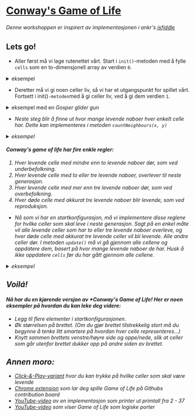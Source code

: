 # [Conway's Game of Life](https://en.wikipedia.org/wiki/Conway%27s_Game_of_Life "Wikipedia")

###### Denne workshoppen er inspirert av implementasjonen i ankr's [jsfiddle](http://jsfiddle.net/ankr/tgjLA/)

## Lets go!

- Aller først må vi lage rutenettet vårt. Start i `init()`-metoden med å fylle `cells` som en to-dimensjonell array av verdien `0`.

<details>
  <summary>eksempel</summary>
    
  ```javascript
  for (let x = 0; x < xCount; x++) {
      cells[x] = [];
      for (let y = 0; y < yCount; y++) {
        cells[x][y] = 0;
      }
    }
  ```
  
</details>

- Deretter må vi gi noen celler liv, så vi har et utgangspunkt for spillet vårt. 
Fortsett i init()`-metoden`med å gi celler liv, ved å gi dem verdien `1`.

<details>
  <summary>eksempel med en <i>Gosper glider gun<i></summary>
    
  ```javascript
  [
      // Gosper glider gun
      [1, 5], [1, 6], [2, 5], [2, 6], [11, 5], [11, 6], [11, 7], [12, 4], [12, 8], [13, 3], [13, 9], [14, 3], [14, 9], [15, 6], [16, 4], [16, 8], [17, 5], [17, 6], [17, 7], [18, 6], [21, 3], [21, 4], [21, 5], [22, 3], [22, 4], [22, 5], [23, 2], [23, 6], [25, 1], [25, 2], [25, 6], [25, 7], [35, 3], [35, 4], [36, 3], [36, 4],
  ]
      .forEach(function (point) {
        cells[point[0]][point[1]] = 1;
      });
  ```
  
</details>

- Neste steg blir å finne ut hvor mange levende naboer hver enkelt celle har. 
Dette kan implementeres i metoden `countNeighbours(x, y)`

<details>
  <summary>eksempel</summary>
    
  ```javascript
  let amount = 0;

  function isFilled(x, y) {
        return cells[x] && cells[x][y];
      }
  
  if (isFilled(x - 1, y - 1)) amount++;
  if (isFilled(x, y - 1)) amount++;
  if (isFilled(x + 1, y - 1)) amount++;
  if (isFilled(x - 1, y)) amount++;
  if (isFilled(x + 1, y)) amount++;
  if (isFilled(x - 1, y + 1)) amount++;
  if (isFilled(x, y + 1)) amount++;
  if (isFilled(x + 1, y + 1)) amount++;

  return amount;
  ```
  
</details>

#### **Conway's game of life** har fire enkle regler:

1. Hver levende celle med mindre enn to levende naboer dør, som ved underbefolkning.
2. Hver levende celle med to eller tre levende naboer, overlever til neste generasjon.
3. Hver levende celle med mer enn tre levende naboer dør, som ved overbefolkning.
4. Hver døde celle med akkurat tre levende naboer blir levende, som ved reproduksjon.

- Nå som vi har en startkonfigurasjon, må vi implementere disse reglene for hvilke celler som skal leve i neste generasjon.
Sagt på en enkel måte vil alle levende celler som har to eller tre levende naboer overleve, 
og hver døde celle med akkurat tre levende celler vil bli levende. Alle andre celler dør.
I metoden `update()` må vi gå gjennom alle cellene og oppdatere dem, basert på hvor mange levende naboer de har.
Husk å ikke oppdatere `cells` før du har gått gjennom alle cellene.

<details>
  <summary>eksempel</summary>
    
  ```javascript
  let result = [];

  cells.forEach(function (row, x) {
      result[x] = [];
      row.forEach(function (cell, y) {
        let alive,
        count = countNeighbours(x, y);
  
        if (cell > 0) {
          alive = count === 2 || count === 3 ? 1 : 0;
        } else {
          alive = count === 3 ? 1 : 0;
        }
  
        result[x][y] = alive;
      });
    });
  
    cells = result;
  ```
  
</details>

## Voilá!
#### Nå har du en kjørende versjon av *Conway's Game of Life! Her er noen eksempler på hvordan du kan leke deg videre:

- Legg til flere elementer i startkonfigurasjonen.
- Øk størrelsen på brettet. (Om du gjør brettet tilstrekkelig stort må du begynne å tenke litt smartere på hvordan hver celle representeres...)
- Knytt sammen brettets venstre/høyre side og oppe/nede, slik at celler som går utenfor brettet dukker opp på andre siden av brettet.

## Annen moro:

- [Click-&-Play-variant](https://bitstorm.org/gameoflife/) hvor du kan trykke på hvilke celler som skal være levende
- [Chrome extension](https://github.com/yuanchuan/game-of-life) som lar deg spille Game of Life på Githubs contribution board
- [YouTube-video](https://www.youtube.com/watch?v=68nEX5CEmZE) av en implementasjon som printer ut primtall fra 2 - 37
- [YouTube-video](https://www.youtube.com/watch?v=vGWGeund3eA) som viser Game of Life som logiske porter
